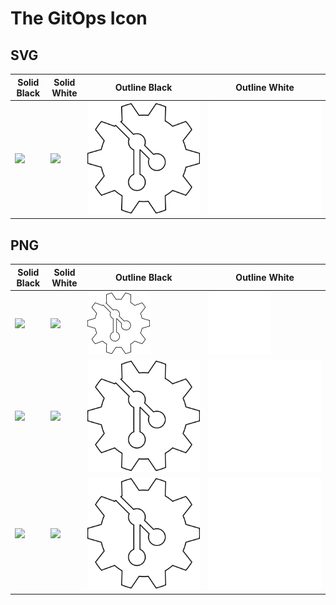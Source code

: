 # The GitOps Icon

## SVG

| Solid Black | Solid White | Outline Black | Outline White |
| --- | --- | --- | --- |
| ![](gitops-icon.svg) | ![](gitops-icon-white.svg) | ![](gitops-icon-outline.svg) | ![](gitops-icon-white-outline.svg) |

## PNG

| Solid Black | Solid White | Outline Black | Outline White |
| --- | --- | --- | --- |
| ![](gitops-icon-100px.png) | ![](gitops-icon-white-100px.png) | ![](gitops-icon-outline-100px.png) | ![](gitops-icon-white-outline-100px.png) |
| ![](gitops-icon-500px.png) | ![](gitops-icon-white-500px.png) | ![](gitops-icon-outline-500px.png) | ![](gitops-icon-white-outline-500px.png) |
| ![](gitops-icon-1000px.png) | ![](gitops-icon-white-1000px.png) | ![](gitops-icon-outline-1000px.png) | ![](gitops-icon-white-outline-1000px.png) |
